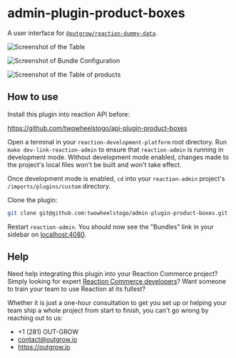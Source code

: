 # admin-plugin-product-boxes

A user interface for [`@outgrow/reaction-dummy-data`](https://github.com/outgrow/reaction-dummy-data).

![Screenshot of the Table](https://firebasestorage.googleapis.com/v0/b/twowheelstogo-572d7.appspot.com/o/resources%2Ftable.png?alt=media&token=ce33f239-195b-4748-b94c-6fe58b4b4a47)

![Screenshot of Bundle Configuration](https://firebasestorage.googleapis.com/v0/b/twowheelstogo-572d7.appspot.com/o/resources%2Fdetails.png?alt=media&token=8138ad96-fc5d-4d0f-b076-01199655b899)

![Screenshot of the Table of products](https://firebasestorage.googleapis.com/v0/b/twowheelstogo-572d7.appspot.com/o/resources%2Fproducttable.png?alt=media&token=fda983a0-e243-445f-8d40-d436e8e941de)

## How to use

Install this plugin into reaction API before:

https://github.com/twowheelstogo/api-plugin-product-boxes

Open a terminal in your `reaction-development-platform` root directory. Run `make dev-link-reaction-admin` to ensure that `reaction-admin` is running in development mode. Without development mode enabled, changes made to the project's local files won't be built and won't take effect.

Once development mode is enabled, `cd` into your `reaction-admin` project's `/imports/plugins/custom` directory.

Clone the plugin:

```bash
git clone git@github.com:twowheelstogo/admin-plugin-product-boxes.git
```

Restart `reaction-admin`. You should now see the "Bundles" link in your sidebar on [localhost:4080](https://localhost:4080).

## Help

Need help integrating this plugin into your Reaction Commerce project? Simply looking for expert [Reaction Commerce developers](https://outgrow.io)? Want someone to train your team to use Reaction at its fullest?

Whether it is just a one-hour consultation to get you set up or helping your team ship a whole project from start to finish, you can't go wrong by reaching out to us:

* +1 (281) OUT-GROW
* contact@outgrow.io
* https://outgrow.io
